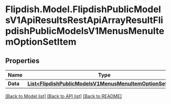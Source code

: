# Flipdish.Model.FlipdishPublicModelsV1ApiResultsRestApiArrayResultFlipdishPublicModelsV1MenusMenuItemOptionSetItem
## Properties

Name | Type | Description | Notes
------------ | ------------- | ------------- | -------------
**Data** | [**List&lt;FlipdishPublicModelsV1MenusMenuItemOptionSetItem&gt;**](FlipdishPublicModelsV1MenusMenuItemOptionSetItem.md) |  | 

[[Back to Model list]](../README.md#documentation-for-models) [[Back to API list]](../README.md#documentation-for-api-endpoints) [[Back to README]](../README.md)

